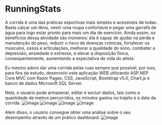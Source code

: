 # RunningStats

A corrida é uma das práticas esportivas mais simples e acessíveis de todas. Basta calçar um tênis, vestir uma roupa confortável e pegar uma garrafa de água para logo estar pronto para mais um dia de exercício. Ainda assim, os benefícios dessa atividade são inúmeros: ela é capaz de ajudar na perda e manutenção do peso, reduzir o risco de doenças crônicas, fortalecer os músculos, ossos e articulações, melhorar a qualidade do sono, combater a depressão, ansiedade e estresse, e elevar a disposição física, consequentemente, aumentando a expectativa de vida do atleta.

Eu mesmo adoro dar uma corrida pelas ruas sempre que possível, por isso, para fins de estudo, desenvolvi esta aplicação WEB utilizando ASP.NEP Core MVC com Razor Pages, CSS, JavaScript, Bootstrap v5.0, Chart.js e banco de dados Microsoft SQL Server.

Nela, o usuário pode armazenar, editar e excluir dados, tais como a quantidade de metros percorridos, os minutos gastos no trajeto e a data da corrida.
![image](https://github.com/MarlonDeOliveiraMeth/RunningStats/assets/82294838/a7c84b01-19a3-4920-8207-8aea0dc063eb)
![image](https://github.com/MarlonDeOliveiraMeth/RunningStats/assets/82294838/bc8bd521-1c37-48a4-aa21-7097518590b3)
![image](https://github.com/MarlonDeOliveiraMeth/RunningStats/assets/82294838/5400d1e0-2f52-4f2c-9060-d7bc6ef8a2e3)
![image](https://github.com/MarlonDeOliveiraMeth/RunningStats/assets/82294838/a22e1260-d109-477c-898e-d56b2b877a65)

Além disso, o usuário consegue obter uma análise sobre o seu desempenho através de um prático dashboard.
![image](https://github.com/MarlonDeOliveiraMeth/RunningStats/assets/82294838/4fbcf050-1202-4397-be75-523751d858ce)
